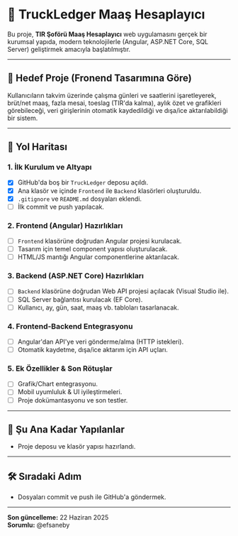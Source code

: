 # 🚛 TruckLedger Maaş Hesaplayıcı

Bu proje, **TIR Şoförü Maaş Hesaplayıcı** web uygulamasını gerçek bir kurumsal yapıda, modern teknolojilerle (Angular, ASP.NET Core, SQL Server) geliştirmek amacıyla başlatılmıştır.

---

## 🎯 Hedef Proje (Fronend Tasarımına Göre)
Kullanıcıların takvim üzerinde çalışma günleri ve saatlerini işaretleyerek, brüt/net maaş, fazla mesai, toeslag (TIR'da kalma), aylık özet ve grafikleri görebileceği, veri girişlerinin otomatik kaydedildiği ve dışa/ice aktarılabildiği bir sistem.

---

## 🚦 Yol Haritası

### 1. **İlk Kurulum ve Altyapı**
- [x] GitHub'da boş bir `TruckLedger` deposu açıldı.
- [x] Ana klasör ve içinde `Frontend` ile `Backend` klasörleri oluşturuldu.
- [x] `.gitignore` ve `README.md` dosyaları eklendi.
- [ ] İlk commit ve push yapılacak.

### 2. **Frontend (Angular) Hazırlıkları**
- [ ] `Frontend` klasörüne doğrudan Angular projesi kurulacak.
- [ ] Tasarım için temel component yapısı oluşturulacak.
- [ ] HTML/JS mantığı Angular componentlerine aktarılacak.

### 3. **Backend (ASP.NET Core) Hazırlıkları**
- [ ] `Backend` klasörüne doğrudan Web API projesi açılacak (Visual Studio ile).
- [ ] SQL Server bağlantısı kurulacak (EF Core).
- [ ] Kullanıcı, ay, gün, saat, maaş vb. tabloları tasarlanacak.

### 4. **Frontend-Backend Entegrasyonu**
- [ ] Angular'dan API'ye veri gönderme/alma (HTTP istekleri).
- [ ] Otomatik kaydetme, dışa/ice aktarım için API uçları.

### 5. **Ek Özellikler & Son Rötuşlar**
- [ ] Grafik/Chart entegrasyonu.
- [ ] Mobil uyumluluk & UI iyileştirmeleri.
- [ ] Proje dokümantasyonu ve son testler.

---

## 📅 **Şu Ana Kadar Yapılanlar**

- Proje deposu ve klasör yapısı hazırlandı.

---

## 🛠 **Sıradaki Adım**

- Dosyaları commit ve push ile GitHub'a göndermek.

---

**Son güncelleme:** 22 Haziran 2025  
**Sorumlu:** @efsaneby